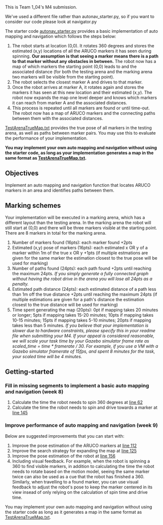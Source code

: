 
This is Team 1_04's M4 submission.

We've used a different file rather than autonav_starter.py, so if you want to consider our code please look at navigator.py

The starter code [autonav_starter.py](autonav_starter.py) provides a basic implementation of auto mapping and navigation which follows the steps below:

1. The robot starts at location (0,0). It rotates 360 degrees and stores the estimated (x,y) locations of all the ARUCO markers it has seen during spinning. **Our assumption is that seeing a marker means there is a path to that marker without any obstacles in between.** The robot now has a map of which markers the starting point (0,0) leads to and the associated distance (for both the testing arena and the marking arena two markers will be visible from the starting point). 
2. The robot selects the closest marker A and drives to that marker.
3. Once the robot arrives at marker A, it rotates again and stores the markers it has seen at this new location and their estimated (x,y). The robot now expands the map one level deeper and knows which markers it can reach from marker A and the associated distances.
4. This process is repeated until all markers are found or until time-out. The robot now has a map of ARUCO markers and the connecting paths between them with the associated distances.

[TestArenaTrueMap.txt](TestArenaTrueMap.txt) provides the true pose of all markers in the testing arena, as well as paths between marker pairs. You may use this to evaluate the performance of your implementation. 

**You may implement your own auto mapping and navigation without using the starter code, as long as your implementation generates a map in the same format as [TestArenaTrueMap.txt](TestArenaTrueMap.txt).**

## Objectives
Implement an auto mapping and navigation function that locates ARUCO markers in an area and identifies paths between them.

## Marking schemes
Your implementation will be executed in a marking arena, which has a different layout than the testing arena. In the marking arena the robot will still start at (0,0) and there will be three markers visible at the starting point. There are 8 markers in total for the marking arena.

1. Number of markers found (16pts): each marker found +2pts
2. Estimated (x,y) pose of markers (16pts): each estimated x OR y of a marker within 1m of the true x OR y +1pts (if multiple estmations are given for the same marker the estimation closest to the true pose will be used for marking)
3. Number of paths found (24pts): each path found +2pts until reaching the maximum 24pts. *If you simply generate a fully connected graph without having the robot drive in the arena you will lose all 24pts as a penalty.*
4. Estimated path distance (24pts): each estimated distance of a path less than 1m off the true distance +2pts until reaching the maximum 24pts (if multiple estimations are given for a path's distance the estimation closest to the true distance will be used for marking)
5. Time spent generating the map (20pts): 0pt if mapping takes 20 minutes or longer; 5pts if mapping takes 15-20 minutes; 10pts if mapping takes 10-15 minutes; 15pts if mapping takes 5-10 minutes; 20pts if mapping takes less than 5 minutes. *If you believe that your implementation is slower due to hardware constraints, please specify this in your readme file when submitting your M4. If your appeal is considered reasonable, we will scale your task time by your Gazebo simulator frame rate as scaled_time = time * framerate / 30. For example, if you use a VM with a Gazebo simulator framerate of 15fps, and spent 8 minutes for the task, your scaled time will be 4 minutes.*

## Getting-started
### Fill in missing segments to implement a basic auto mapping and navigation (week 8)
1. Calculate the time the robot needs to spin 360 degrees at [line 62](autonav_starter.py#L62)
2. Calculate the time the robot needs to spin and drive towards a marker at [line 145](autonav_starter.py#L145)

### Improve performance of auto mapping and navigation (week 9)
Below are suggested improvements that you can start with:

1. Improve the pose estimation of the ARUCO markers at [line 112](autonav_starter.py#L112)
2. Improve the search strategy for expanding the map at [line 125](autonav_starter.py#L125)
3. Improve the pose estimation of the robot at [line 156](autonav_starter.py#L156)
4. Including visual feedback. For example, when the robot is spinning a 360 to find visible markers, in addition to calculating the time the robot needs to rotate based on the motion model, seeing the same marker twice can also be used as a cue that the robot has finished a 360. Similarly, when travelling to a found marker, you can use visual feedback to adjust the robot's pose to keep the marker centered in its view insead of only relying on the calculation of spin time and drive time.

You may implement your own auto mapping and navigation without using the starter code as long as it generates a map in the same format as [TestArenaTrueMap.txt](TestArenaTrueMap.txt).
